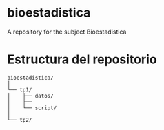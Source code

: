 # bioestadistica
A repository for the subject Bioestadistica

# Estructura del repositorio

```
bioestadistica/
│       
└── tp1/
│    ├── datos/
│    ├── 
│    └── script/
│    
└── tp2/
```